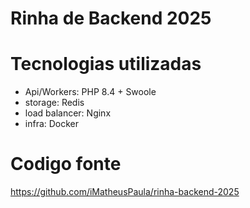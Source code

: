 # Rinha de Backend 2025

# Tecnologias utilizadas

- Api/Workers: PHP 8.4 + Swoole
- storage: Redis
- load balancer: Nginx
- infra: Docker

# Codigo fonte

https://github.com/iMatheusPaula/rinha-backend-2025
